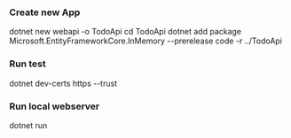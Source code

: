 ### Create new App
dotnet new webapi -o TodoApi
cd TodoApi
dotnet add package Microsoft.EntityFrameworkCore.InMemory --prerelease
code -r ../TodoApi

### Run test
dotnet dev-certs https --trust


### Run local webserver
dotnet run